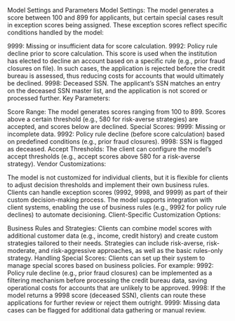 Model Settings and Parameters
Model Settings:
The model generates a score between 100 and 899 for applicants, but certain special cases result in exception scores being assigned. These exception scores reflect specific conditions handled by the model:

9999: Missing or insufficient data for score calculation.
9992: Policy rule decline prior to score calculation. This score is used when the institution has elected to decline an account based on a specific rule (e.g., prior fraud closures on file). In such cases, the application is rejected before the credit bureau is assessed, thus reducing costs for accounts that would ultimately be declined.
9998: Deceased SSN. The applicant’s SSN matches an entry on the deceased SSN master list, and the application is not scored or processed further.
Key Parameters:

Score Range: The model generates scores ranging from 100 to 899. Scores above a certain threshold (e.g., 580 for risk-averse strategies) are accepted, and scores below are declined.
Special Scores:
9999: Missing or incomplete data.
9992: Policy rule decline (before score calculation) based on predefined conditions (e.g., prior fraud closures).
9998: SSN is flagged as deceased.
Accept Thresholds: The client can configure the model’s accept thresholds (e.g., accept scores above 580 for a risk-averse strategy).
Vendor Customizations:

The model is not customized for individual clients, but it is flexible for clients to adjust decision thresholds and implement their own business rules.
Clients can handle exception scores (9992, 9998, and 9999) as part of their custom decision-making process.
The model supports integration with client systems, enabling the use of business rules (e.g., 9992 for policy rule declines) to automate decisioning.
Client-Specific Customization Options:

Business Rules and Strategies: Clients can combine model scores with additional customer data (e.g., income, credit history) and create custom strategies tailored to their needs. Strategies can include risk-averse, risk-moderate, and risk-aggressive approaches, as well as the basic rules-only strategy.
Handling Special Scores: Clients can set up their system to manage special scores based on business policies. For example:
9992: Policy rule decline (e.g., prior fraud closures) can be implemented as a filtering mechanism before processing the credit bureau data, saving operational costs for accounts that are unlikely to be approved.
9998: If the model returns a 9998 score (deceased SSN), clients can route these applications for further review or reject them outright.
9999: Missing data cases can be flagged for additional data gathering or manual review.




